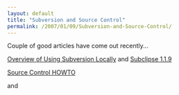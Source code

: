 ```yaml
---
layout: default
title: "Subversion and Source Control"
permalink: /2007/01/09/Subversion-and-Source-Control/
---
```


Couple of good articles have come out recently...

<a href="http://www.briankotek.com/blog/index.cfm/2007/1/3/Overview-of-Using-Subversion-Locally" target="_blank">Overview of Using Subversion Locally</a> and <a href="http://www.briankotek.com/blog/index.cfm/2007/1/8/Subclipse-119" target="_blank">Subclipse 1.1.9</a>

<a href="http://www.ericsink.com/scm/source_control.html" target="_blank">Source Control HOWTO</a>

and